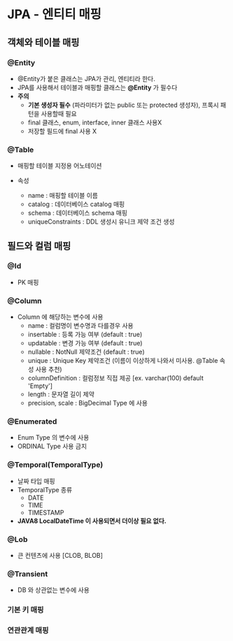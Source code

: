 # JPA - 엔티티 매핑

## 객체와 테이블 매핑

### @Entity

* @Entity가 붙은 클래스는 JPA가 관리, 엔티티라 한다.
* JPA를 사용해서 테이블과 매핑할 클래스는 **@Entity** 가 필수다
* **주의**
  * **기본 생성자 필수** (파라미터가 없는 public 또는 protected 생성자), 프록시 패턴을 사용할때 필요
  * final 클래스, enum, interface, inner 클래스 사용X
  * 저장할 필드에 final 사용 X



### @Table

* 매핑할 테이블 지정용 어노테이션

* 속성

  * name : 매핑할 테이블 이름
  * catalog :  데이터베이스 catalog 매핑
  * schema : 데이터베이스 schema 매핑
  * uniqueConstraints : DDL 생성시 유니크 제약 조건 생성




## 필드와 컬럼 매핑

### @Id

* PK 매핑

  

### @Column

* Column  에 해당하는 변수에 사용
  * name : 컬럼명이 변수명과 다를경우 사용
  * insertable : 등록 가능 여부 (default : true)
  * updatable : 변경 가능 여부 (default : true)
  * nullable : NotNull 제약조건 (default : true)
  * unique : Unique Key 제약조건 (이름이 이상하게 나와서 미사용. @Table 속성 사용 추천)
  * columnDefinition : 컬럼정보 직접 제공 [ex. varchar(100) default 'Empty']
  * length : 문자열 길이 제약
  * precision, scale : BigDecimal Type 에 사용

  

### @Enumerated

* Enum Type 의 변수에 사용
* ORDINAL Type 사용 금지 



### @Temporal(TemporalType)

* 날짜 타입 매핑
* TemporalType 종류
  * DATE
  * TIME
  * TIMESTAMP
* **JAVA8 LocalDateTime 이 사용되면서 더이상 필요 없다.**



### @Lob

* 큰 컨텐츠에 사용 [CLOB, BLOB]



### @Transient

* DB 와 상관없는 변수에 사용





### 기본 키 매핑





### 연관관계 매핑

